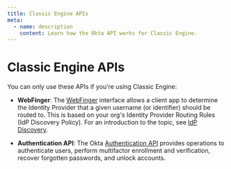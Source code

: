```yaml
---
title: Classic Engine APIs
meta:
  - name: description
    content: Learn how the Okta API works for Classic Engine.
---
```


# Classic Engine APIs

You can only use these APIs if you're using Classic Engine:

- **WebFinger**: The [WebFinger](/docs/reference/api/webfinger/) interface allows a client app to determine the Identity Provider that a given username (or identifier) should be routed to. This is based on your org's Identity Provider Routing Rules (IdP Discovery Policy). For an introduction to the topic, see [IdP Discovery](/docs/concepts/identity-providers/#idp-discovery).

- **Authentication API**: The Okta [Authentication API](/docs/reference/api/authn/) provides operations to authenticate users, perform multifactor enrollment and verification, recover forgotten passwords, and unlock accounts.
